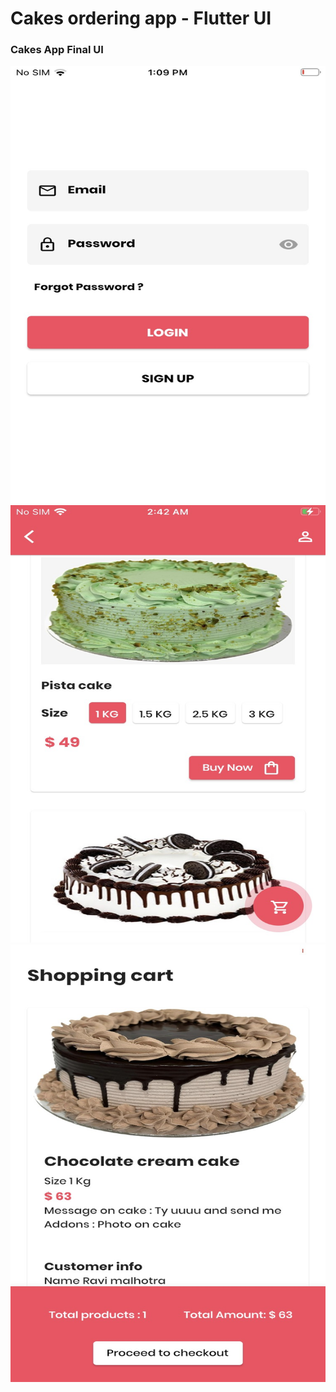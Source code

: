 # Cakes ordering app - Flutter UI

### Cakes App Final UI

<img width="1440" height="700" alt="Login" src="https://raw.githubusercontent.com/kartikmalhotra/cakes_ordering_app/master/assets/github/IMG_2118.jpeg">
<img width="1440" height="700" alt="Home" src="https://raw.githubusercontent.com/kartikmalhotra/cakes_ordering_app/master/assets/github/IMG_2136.jpeg">
<img width="1440" height="700" alt="Cart" src="https://raw.githubusercontent.com/kartikmalhotra/cakes_ordering_app/master/assets/github/IMG_2129.jpeg">
